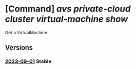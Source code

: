 # [Command] _avs private-cloud cluster virtual-machine show_

Get a VirtualMachine

## Versions

### [2023-09-01](/Resources/mgmt-plane/L3N1YnNjcmlwdGlvbnMve30vcmVzb3VyY2Vncm91cHMve30vcHJvdmlkZXJzL21pY3Jvc29mdC5hdnMvcHJpdmF0ZWNsb3Vkcy97fS9jbHVzdGVycy97fS92aXJ0dWFsbWFjaGluZXMve30=/2023-09-01.xml) **Stable**

<!-- mgmt-plane /subscriptions/{}/resourcegroups/{}/providers/microsoft.avs/privateclouds/{}/clusters/{}/virtualmachines/{} 2023-09-01 -->
